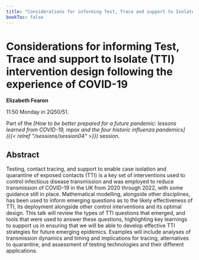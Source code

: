 ```yaml
---
title: "Considerations for informing Test, Trace and support to Isolate (TTI) intervention design following the experience of COVID-19"
bookToc: false
---
```


# Considerations for informing Test, Trace and support to Isolate (TTI) intervention design following the experience of COVID-19

**Elizabeth Fearon**

11:50 Monday in 2Q50/51.

Part of the *[How to be better prepared for a future pandemic: lessons learned from COVID-19, mpox and the four historic influenza pandemics]({{< relref "/sessions/session04" >}})* session.

## Abstract

Testing, contact tracing, and support to enable case isolation and quarantine of exposed contacts (TTI) is a key set of interventions used to control infectious disease transmission and was employed to reduce transmission of COVID-19 in the UK from 2020 through 2022, with some guidance still in place. Mathematical modelling, alongside other disciplines, has been used to inform emerging questions as to the likely effectiveness of TTI, its deployment alongside other control interventions and its optimal design. This talk will review the types of TTI questions that emerged, and tools that were used to answer these questions, highlighting key learnings to support  us in ensuring that we will be able to develop effective TTI strategies for future emerging epidemics. Examples will include analyses of transmission dynamics and timing and implications for tracing, alternatives to quarantine, and assessment of testing technologies and their different applications.


